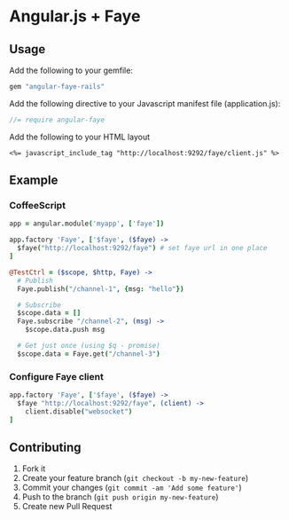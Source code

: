 # Angular.js + Faye

## Usage

Add the following to your gemfile:

```ruby
gem "angular-faye-rails"
```

Add the following directive to your Javascript manifest file (application.js):

```js
//= require angular-faye
```

Add the following to your HTML layout

```erb
<%= javascript_include_tag "http://localhost:9292/faye/client.js" %>
```


## Example

### CoffeeScript

```coffee
app = angular.module('myapp', ['faye'])

app.factory 'Faye', ['$faye', ($faye) ->
  $faye("http://localhost:9292/faye") # set faye url in one place
]

@TestCtrl = ($scope, $http, Faye) ->
  # Publish
  Faye.publish("/channel-1", {msg: "hello"})

  # Subscribe
  $scope.data = []
  Faye.subscribe "/channel-2", (msg) ->
    $scope.data.push msg

  # Get just once (using $q - promise)
  $scope.data = Faye.get("/channel-3")
```


### Configure Faye client

```coffee
app.factory 'Faye', ['$faye', ($faye) ->
  $faye "http://localhost:9292/faye", (client) ->
    client.disable("websocket")
]
```



## Contributing

1. Fork it
2. Create your feature branch (`git checkout -b my-new-feature`)
3. Commit your changes (`git commit -am 'Add some feature'`)
4. Push to the branch (`git push origin my-new-feature`)
5. Create new Pull Request
